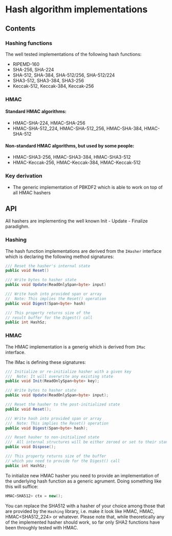 ﻿# Hash algorithm implementations

## Contents

### Hashing functions

The well tested implementations of the following hash functions:

* RIPEMD-160
* SHA-256, SHA-224
* SHA-512, SHA-384, SHA-512/256, SHA-512/224
* SHA3-512, SHA3-384, SHA3-256
* Keccak-512, Keccak-384, Keccak-256

### HMAC

#### Standard HMAC algorithms:

* HMAC-SHA-224, HMAC-SHA-256
* HMAC-SHA-512_224, HMAC-SHA-512_256, HMAC-SHA-384, HMAC-SHA-512

#### Non-standard HMAC algorithms, but used by some people:

* HMAC-SHA3-256, HMAC-SHA3-384, HMAC-SHA3-512
* HMAC-Keccak-256, HMAC-Keccak-384, HMAC-Keccak-512

### Key derivation

* The generic implementation of PBKDF2 which is able to work on top of all HMAC hashers

## API

All hashers are implementing the well known Init - Update - Finalize paradighm. 

### Hashing

The hash function implementations are derived from the `IHasher` interface which is declaring the following method signatures:

```csharp
/// Reset the hasher's internal state
public void Reset()

/// Write bytes to hasher state
public void Update(ReadOnlySpan<byte> input)

/// Write hash into provided span or array
//  Note: This implies the Reset() operation
public void Digest(Span<byte> hash)

/// This property returns size of the 
// result buffer for the Digest() call
public int HashSz;
```

### HMAC

The HMAC implementation is a generig which is derived from `IMac` interface.

The IMac is defining these signatures:

```csharp
/// Initialize or re-initialize hasher with a given key
///  Note: It will overwrite any existing state
public void Init(ReadOnlySpan<byte> key);

/// Write bytes to hasher state
public void Update(ReadOnlySpan<byte> input);

/// Reset the hasher to the post-initialized state
public void Reset();

/// Write hash into provided span or array
///  Note: This implies the Reset() operation
public void Digest(Span<byte> hash);

/// Reset hasher to non-initialized state
///  All internal structures will be either zeroed or set to their standard defined initial values
public void Dispose();

/// This property returns size of the buffer
// which you need to provide for the Digest() call
public int HashSz;
```

To initialize new HMAC hasher you need to provide an implementation of the underlying hash function as a generic agrument. Doing something like this will suffice:

```csharp
HMAC<SHA512> ctx = new();
```

You can replace the SHA512 with a hasher of your choice among those that are provided by the ```Hashing``` library, i.e. make it look like HMAC<SHA384>, HMAC<SHA256>, HMAC<SHA512_224> or whatever. Please note that, while theoretically any of the implemented hasher should work, so far only SHA2 functions have been throughly tested with HMAC.
